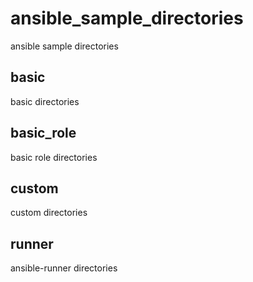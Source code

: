 # ansible_sample_directories
ansible sample directories

## basic
basic directories
## basic_role
basic role directories
## custom
custom directories
## runner
ansible-runner directories
